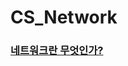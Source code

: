 # CS_Network

### [네트워크란 무엇인가?](https://github.com/kangjunseo/CS_Network/blob/main/mds/Network1.md)
